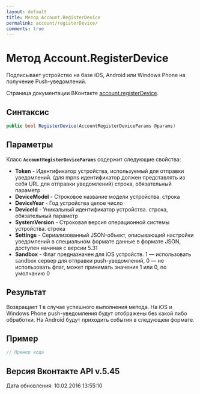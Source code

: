 ```yaml
---
layout: default
title: Метод Account.RegisterDevice
permalink: account/registerDevice/
comments: true
---
```

# Метод Account.RegisterDevice
Подписывает устройство на базе iOS, Android или Windows Phone на получение Push-уведомлений.

Страница документации ВКонтакте [account.registerDevice](https://vk.com/dev/account.registerDevice).
## Синтаксис
``` csharp
public bool RegisterDevice(AccountRegisterDeviceParams @params)
```

## Параметры
Класс **`AccountRegisterDeviceParams`** содержит следующие свойства:

+ **Token** - Идентификатор устройства, используемый для отправки уведомлений. (для mpns идентификатор должен представлять из себя URL для отправки уведомлений) строка, обязательный параметр
+ **DeviceModel** - Cтроковое название модели устройства. строка
+ **DeviceYear** - Год устройства целое число
+ **DeviceId** - Уникальный идентификатор устройства. строка, обязательный параметр
+ **SystemVersion** - Строковая версия операционной системы устройства. строка
+ **Settings** - Сериализованный JSON-объект, описывающий настройки уведомлений в специальном формате данные в формате JSON, доступен начиная с версии 5.31
+ **Sandbox** - Флаг предназначен для iOS устройств. 1 — использовать sandbox сервер для отправки push-уведомлений, 0 — не использовать флаг, может принимать значения 1 или 0, по умолчанию 0

## Результат
Возвращает 1 в случае успешного выполнения метода. 
На iOS и Windows Phone push-уведомления будут отображены без какой либо обработки. 
На Android будут приходить события в следующем формате.

## Пример
``` csharp
// Пример кода
```

## Версия Вконтакте API v.5.45
Дата обновления: 10.02.2016 13:55:10
